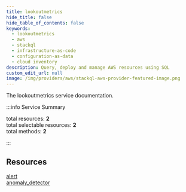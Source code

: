 ```yaml
---
title: lookoutmetrics
hide_title: false
hide_table_of_contents: false
keywords:
  - lookoutmetrics
  - aws
  - stackql
  - infrastructure-as-code
  - configuration-as-data
  - cloud inventory
description: Query, deploy and manage AWS resources using SQL
custom_edit_url: null
image: /img/providers/aws/stackql-aws-provider-featured-image.png
---
```


The lookoutmetrics service documentation.

:::info Service Summary

<div class="row">
<div class="providerDocColumn">
<span>total resources:&nbsp;<b>2</b></span><br />
<span>total selectable resources:&nbsp;<b>2</b></span><br />
<span>total methods:&nbsp;<b>2</b></span><br />
</div>
</div>

:::

## Resources
<div class="row">
<div class="providerDocColumn">
<a href="/providers/aws/lookoutmetrics/alert/">alert</a>
</div>
<div class="providerDocColumn">
<a href="/providers/aws/lookoutmetrics/anomaly_detector/">anomaly_detector</a>
</div>
</div>